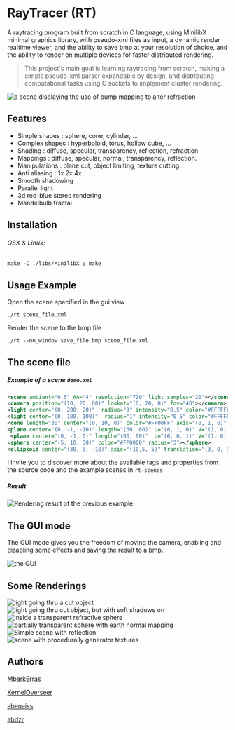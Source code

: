 # RayTracer (RT)
A raytracing program built from scratch in C language, using MinilibX minimal graphics library, with pseudo-xml files as input, a dynamic render realtime viewer, and the ability to save bmp at your resolution of choice, and the ability to render on multiple devices for faster distributed rendering.

> This project's main goal is learning raytracing from scratch, making a simple pseudo-xml parser expandable by design, and distributing computational tasks using C sockets to implement cluster rendering.

![a scene displaying the use of bump mapping to alter refraction](https://i.ibb.co/sjtxBYV/test2.png "a scene displaying the use of bump mapping to alter refraction")
## Features
- Simple shapes : sphere, cone, cylinder, ...
- Complex shapes : hyperboloid, torus, hollow cube, ...
- Shading : diffuse, specular, transparency, reflection, refraction
- Mappings : diffuse, specular, normal, transparency, reflection.
- Manipulations : plane cut, object limiting, texture cutting.
- Anti aliasing : 1x 2x 4x
- Smooth shadowing
- Parallel light
- 3d red-blue stereo rendering
- Mandelbulb fractal

## Installation
###### OSX & Linux:
`make -C ./libs/MinilibX ; make`
## Usage Example
Open the scene specified in the gui view

`./rt scene_file.xml`

Render the scene to the bmp file

`./rt --no_window save_file.bmp scene_file.xml`
## The scene file
##### Example of a scene `demo.xml`

```xml
<scene ambiant="0.5" AA="4" resolution="720" light_samples="20"></scene>
<camera position="(10, 20, 80)" lookat="(0, 20, 0)" fov="40"></camera>
<light center="(0, 200, 20)"  radius="3" intensity="0.5" color="#FFFFFF"></light>
<light center="(0, 100, 100)"  radius="1" intensity="0.5" color="#FFFFFF"></light>
<cone length="30" center="(0, 10, 0)" color="#FF00FF" axis="(0, 1, 0)" radius="6"></cone>
<plane center="(0, -1, -10)" length="(60, 60)" U="(0, 1, 0)" V="(1, 0, 0)"  color="#D3D3D3"></plane>
 <plane center="(0, -1, 0)" length="(60, 60)"  U="(0, 0, 1)" V="(1, 0, 0)"  color="#D3D3D3"></plane>
<sphere center="(5, 10, 50)" color="#FF0000" radius="3"></sphere>
<ellipsoid center="(30, 3, -10)" axis="(10,5, 5)" translation="(3, 0, 0)" color="#000000" radius="4"></ellipsoid>
```
I invite you to discover more about the available tags and properties from the source code and the example scenes in `rt-scenes`
##### Result
![Rendering result of the previous example](https://i.ibb.co/vkDzwSF/demo.png "Rendering result of the example above")
## The GUI mode
The GUI mode gives you the freedom of moving the camera, enabling and disabling some effects and saving the result to a bmp.

![the GUI](https://i.ibb.co/7SbPBLL/Screen-Shot-2020-05-17-at-1-11-51-AM.png "the GUI")
## Some Renderings
![light going thru a cut object](https://i.ibb.co/GJwD6G3/158967922388267.png "light going thru a cut object")
![light going thru cut object, but with soft shadows on](https://i.ibb.co/hHWwqKY/diapositive.png "light going thru cut object, but with soft shadows on")
![inside a transparent refractive sphere](https://i.ibb.co/QMSt2Qr/1580384043170700.png "inside a transparent refractive sphere")
![partially transparent sphere with earth normal mapping](https://i.ibb.co/y4t46qq/1580384119194446.png "partially transparent sphere with earth normal mapping")
![Simple scene with reflection](https://i.ibb.co/1rgdcb0/1583013314639682.png "Simple scene with reflection")
![scene with procedurally generator textures](https://i.ibb.co/CbWGkH4/1589678433499213.png "scene with procedurally generator textures")
## Authors
[MbarkErras](https://github.com/MbarkErras "github.com/MbarkErras")

[KernelOverseer](https://github.com/KernelOverseer "github.com/KernelOverseer")

[abenaiss](https://github.com/abenaiss "github.com/abenaiss")

[abdzr](https://github.com/abdzr "https://github.com/abdzr")

